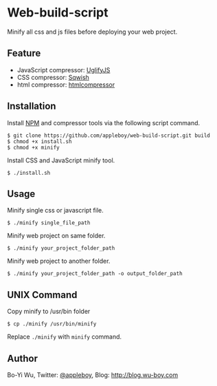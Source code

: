 Web-build-script
================

Minify all css and js files before deploying your web project.

Feature
-------------

* JavaScript compressor: [UglifyJS](https://github.com/mishoo/UglifyJS2)
* CSS compressor: [Sqwish](https://github.com/ded/sqwish)
* html compressor: [htmlcompressor](http://code.google.com/p/htmlcompressor/)

Installation
-------------

Install [NPM](https://npmjs.org/) and compressor tools via the following script command.

    $ git clone https://github.com/appleboy/web-build-script.git build
    $ chmod +x install.sh
    $ chmod +x minify

Install CSS and JavaScript minify tool.

    $ ./install.sh

Usage
-------------

Minify single css or javascript file.

    $ ./minify single_file_path

Minify web project on same folder.

    $ ./minify your_project_folder_path

Minify web project to another folder.

    $ ./minify your_project_folder_path -o output_folder_path

UNIX Command
-------------

Copy minify to /usr/bin folder

    $ cp ./minify /usr/bin/minify

Replace ``./minify`` with ``minify`` command.

Author
-------------

Bo-Yi Wu, Twitter: [@appleboy](http://twitter.com/appleboy "Twitter"), Blog: http://blog.wu-boy.com
